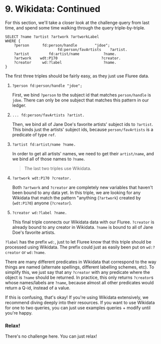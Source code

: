 # 9. Wikidata: Continued

For this section, we'll take a closer look at the challenge query from last time, and spend some time walking through the query triple-by-triple.

```sparql
SELECT ?name ?artist ?artwork ?artworkLabel
WHERE {
    ?person      fd:person/handle        "jdoe";
                        fd:person/favArtists    ?artist.
    ?artist         fd:artist/name           ?name.
    ?artwork    wdt:P170                    ?creator.
    ?creator     wd:?label                   ?name.
}
```

The first three triples should be fairly easy, as they just use Fluree data.

1. `?person fd:person/handle "jdoe";`

   First, we bind `?person` to the subject id that matches `person/handle` is `jdoe`. There can only be one subject that matches this pattern in our ledger.

2. `... fd:person/favArtists ?artist.`

   Then, we bind all of Jane Doe's favorite artists' subject ids to `?artist`. This binds just the artists' subject ids, because `person/favArtists` is a predicate of type `ref`.

3. `?artist fd:artist/name ?name.`

   In order to get all artists' names, we need to get their `artist/name`, and we bind all of those names to `?name`.

   > The last two triples use Wikidata.

4. `?artwork wdt:P170 ?creator.`

   Both `?artwork` and `?creator` are completely new variables that haven't been bound to any data yet. In this triple, we are looking for any Wikidata that match the pattern "anything (`?artwork`) created by (`wdt:P170`) anyone (`?creator`).

5. `?creator wd:?label ?name.`

   This final triple connects our Wikidata data with our Fluree. `?creator` is already bound to any creator in Wikidata. `?name` is bound to all of Jane Doe's favorite artists.

`?label` has the prefix `wd:`, just to let Fluree know that this triple should be processed using Wikidata. The prefix could just as easily been put on `wd:?creator` or `wd:?name`.

There are many different predicates in Wikidata that correspond to the way things are named (alternate spellings, different labelling schemes, etc). To simplify this, we just say that any `?creator` with any predicate where the object is `?name` should be returned. In practice, this only returns `?creator`s whose names/labels are `?name`, because almost all other predicates would return a Q-id, instead of a value.

If this is confusing, that's okay! If you're using Wikidata extensively, we recommend diving deeply into their resources. If you want to use Wikidata for one to two queries, you can just use examples queries + modify until you're happy.

<div class="challenge">
<h3>Relax!</h3>
<p>There's no challenge here. You can just relax!</p>
</div>

